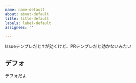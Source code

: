 ```yaml
---
name: name-default
about: about-default
title: title-default
labels: label-default
assignees: ''

---
```


Issueテンプレだと↑が効くけど、PRテンプレだと効かないみたい

## デフォ

デフォだよ
